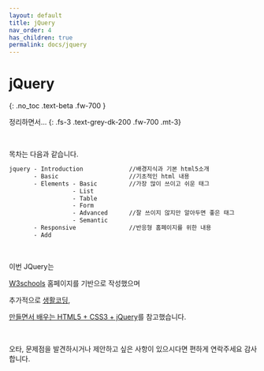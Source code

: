 ```yaml
---
layout: default
title: jQuery
nav_order: 4
has_children: true
permalink: docs/jquery
---
```


# jQuery
{: .no_toc .text-beta .fw-700 }

정리하면서...
{: .fs-3 .text-grey-dk-200 .fw-700 .mt-3}



<br>

목차는 다음과 같습니다.

```html
jquery - Introduction             //배경지식과 기본 html5소개
       - Basic                    //기초적인 html 내용
       - Elements - Basic         //가장 많이 쓰이고 쉬운 태그
                  - List          
                  - Table         
                  - Form
                  - Advanced      //잘 쓰이지 않지만 알아두면 좋은 태그
                  - Semantic      
       - Responsive               //반응형 홈페이지를 위한 내용
       - Add
```

<br>

이번 JQuery는

[W3schools](https://www.w3schools.com/) 홈페이지를 기반으로 작성했으며

추가적으로 [생활코딩](https://opentutorials.org/course/3),

[만들면서 배우는 HTML5 + CSS3 + jQuery](https://book.naver.com/bookdb/book_detail.nhn?bid=6837215)를 참고했습니다.

<br>

오타, 문제점을 발견하시거나 제안하고 싶은 사항이 있으시다면 편하게 연락주세요 감사합니다.
